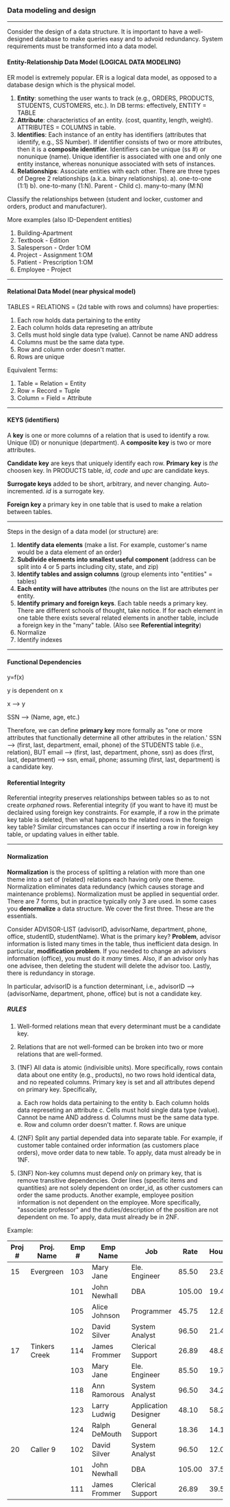 
### Data modeling and design

---


Consider the design of a data structure.  It is important to have a well-designed database to make queries easy and to advoid redundancy.  System requirements must be transformed into a data model.  

#### Entity-Relationship Data Model (LOGICAL DATA MODELING)

ER model is extremely popular. ER is a logical data model, as opposed to a database design which is the physical model.  

1.  __Entity__: something the user wants to track (e.g., ORDERS, PRODUCTS, STUDENTS, CUSTOMERS, etc.).  In DB terms: effectively, ENTITY = TABLE
2.  __Attribute__: characteristics of an entity.  (cost, quantity, length, weight).  ATTRIBUTES = COLUMNS in table.
3.  __Identifies__: Each instance of an entity has identifiers (attributes that identify, e.g., SS Number).  If identifier consists of two or more attributes, then it is a __composite identifier__.  Identifiers can be unique (ss #) or nonunique (name).  Unique identifier is associated with one and only one entity instance, whereas nonunique associated with sets of instances.
4.  __Relationships__: Associate entities with each other.  There are three types of Degree 2 relationships (a.k.a. binary relationships).
    a).  one-to-one (1:1)
    b).  one-to-many (1:N).  Parent - Child
    c).  many-to-many (M:N)

Classify the relationships between (student and locker, customer and orders, product and manufacturer). 

More examples (also ID-Dependent entities)
1. Building-Apartment
2. Textbook - Edition
3. Salesperson - Order 1:OM
4. Project - Assignment 1:OM
5. Patient - Prescription 1:OM
6. Employee - Project



______

#### Relational Data Model (near physical model)

TABLES = RELATIONS  = (2d table with rows and columns) have properties:
1. Each row holds data pertaining to the entity
2. Each column holds data represeting an attribute
3. Cells must hold single data type (value).  Cannot be name AND address
4. Columns must be the same data type.
5. Row and column order doesn't matter.
6. Rows are unique

Equivalent Terms:
 1. Table = Relation = Entity
 2. Row = Record = Tuple
 3. Column = Field = Attribute

______

#### KEYS (identifiers)

A __key__ is one or more columns of a relation that is used to identify a row.  Unique (ID) or nonunique (department).  A __composite key__ is two or more attributes.   

__Candidate key__ are keys that uniquely identify each row.  __Primary key__ is *the* choosen key.  In PRODUCTS table, *id*, *code* and *upc* are candidate keys.

__Surrogate keys__ added to be short, arbitrary, and never changing.  Auto-incremented.  *id* is a surrogate key.  

__Foreign key__ a primary key in one table that is used to make a relation between tables.  

_______



Steps in the design of a data model (or structure) are:

1. __Identify data elements__ (make a list.  For example, customer's name would be a data element of an order)
2. __Subdivide elements into smallest useful component__ (address can be split into 4 or 5 parts including city, state, and zip)
3. __Identify tables and assign columns__ (group elements into "entities" = tables)
4. __Each entity will have attributes__ (the nouns on the list are attributes per entity.
4. __Identify primary and foreign keys__.  Each table needs a primary key.  There are different schools of thought, take notice.  If for each element in one table there exists several related elements in another table, include a foreign key in the "many" table. (Also see __Referential integrity__)
5. Normalize
6. Identify indexes

_______

#### Functional Dependencies

y=f(x)

y is dependent on x 

x --> y

SSN --> (Name, age, etc.)

Therefore, we can define __primary key__ more formally as "one or more attributes that functionally determine all other attributes in the relation.'  SSN --> (first, last, department, email, phone) of the STUDENTS table (i.e., relation), BUT email --> (first, last, department, phone, ssn) as does (first, last, department) --> ssn, email, phone; assuming (first, last, department) is a candidate key.  


#### Referential Integrity
Referential integrity preserves relationships between tables so as to not create _orphaned_ rows.  Referential integrity (if you want to have it) must be declaired using foreign key constraints.  For example, if a row in the primate key table is deleted, then what happens to the related rows in the foreign key table?  Similar circumstances can occur if inserting a row in foreign key table, or updating values in either table.

______

#### Normalization


__Normalization__ is the process of splitting a relation with more than one theme into a set of (related) relations each having only one theme.  Normalization eliminates data redundancy (which causes storage and maintenance problems).  Normalization must be applied in sequential order.  There are 7 forms, but in practice typically only 3 are used.  In some cases you __denormalize__ a data structure. We cover the first three.  These are the essentials.  

Consider ADVISOR-LIST (advisorID, advisorName, department, phone, office, studentID, studentName).  What is the primary key?
__Problem__, advisor information is listed many times in the table, thus inefficient data design.  In particular, __modification problem__.  If you needed to change an advisors information (office), you must do it *many* times.  Also, if an advisor only has one advisee, then deleting the student will delete the advisor too.  Lastly, there is redundancy in storage.

In particular, advisorID is a function determinant, i.e., advisorID --> (advisorName, department, phone, office) but is not a candidate key. 

##### RULES 

1. Well-formed relations mean that every determinant must be a candidate key.
2. Relations that are not well-formed can be broken into two or more relations that are well-formed.



1. (1NF) All data is atomic (indivisible units).  More specifically, rows contain data about one entity (e.g., products), no two rows hold identical data, and no repeated columns.  Primary key is set and all attributes depend on primary key.  Specifically, 

    a. Each row holds data pertaining to the entity
    b. Each column holds data represeting an attribute
    c. Cells must hold single data type (value).  Cannot be name AND address
    d. Columns must be the same data type.
    e. Row and column order doesn't matter.
    f. Rows are unique



2. (2NF) Split any partial depended data into separate table.  For example, if customer table contained order information (as customers place orders), move order data to new table.  To apply, data must already be in 1NF.  

3. (3NF)  Non-key columns must depend _only_ on primary key, that is remove transitive dependencies.  Order lines (specific items and quantities) are not solely dependent on order_id, as other customers can order the same products.   Another example, employee position information is not dependent on the employee.  More specifically, "associate professor" and the duties/description of the position are not dependent on me.  To apply, data must already be in 2NF.

Example:


| __Proj #__ | __Proj. Name__ | __Emp #__ | __Emp Name__  | __Job__              | __Rate__ | __Hours__ |
|------------|----------------|-----------|---------------|----------------------|----------|-----------|
| 15         | Evergreen      | 103       | Mary Jane     | Ele. Engineer        | 85.50    | 23.8      |
|            |                | 101       | John Newhall  | DBA                  | 105.00   | 19.4      |
|            |                | 105       | Alice Johnson | Programmer           | 45.75    | 12.8      |
|            |                | 102       | David Silver  | System Analyst       | 96.50    | 21.4      |
| 17         | Tinkers Creek  | 114       | James Frommer | Clerical Support     | 26.89    | 48.8      |
|            |                | 103       | Mary Jane     | Ele. Engineer        | 85.50    | 19.7      |
|            |                | 118       | Ann Ramorous  | System Analyst       | 96.50    | 34.2      |
|            |                | 123       | Larry Ludwig  | Application Designer | 48.10    | 58.2      |
|            |                | 124       | Ralph DeMouth | General Support      | 18.36    | 14.1      |
| 20         | Caller 9       | 102       | David Silver  | System Analyst       | 96.50    | 12.0      |
|            |                | 101       | John Newhall  | DBA                  | 105.00   | 37.5      |
|            |                | 111       | James Frommer | Clerical Support     | 26.89    | 39.5      |
